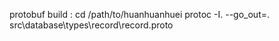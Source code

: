 protobuf build :
cd /path/to/huanhuanhuei
protoc -I. --go_out=. src\database\types\record\record.proto